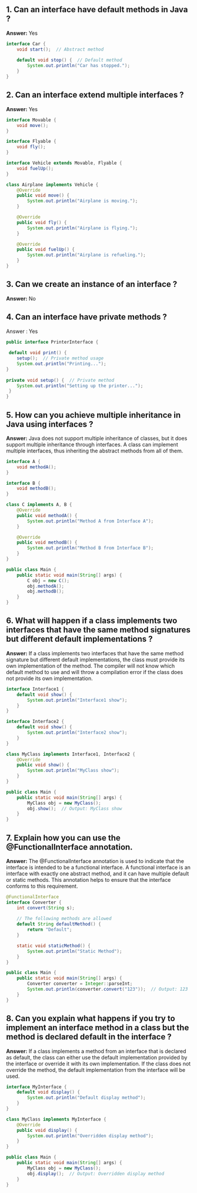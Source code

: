 ## 1. Can an interface have default methods in Java ?
<b>Answer:</b> Yes 
```java
interface Car {
    void start();  // Abstract method
    
    default void stop() {  // Default method
        System.out.println("Car has stopped.");
    }
}
```
## 2. Can an interface extend multiple interfaces ?
<b>Answer:</b> Yes
```java
interface Movable {
    void move();
}

interface Flyable {
    void fly();
}

interface Vehicle extends Movable, Flyable {
    void fuelUp();
}

class Airplane implements Vehicle {
    @Override
    public void move() {
        System.out.println("Airplane is moving.");
    }

    @Override
    public void fly() {
        System.out.println("Airplane is flying.");
    }

    @Override
    public void fuelUp() {
        System.out.println("Airplane is refueling.");
    }
}
```
## 3.  Can we create an instance of an interface ?
<b>Answer:</b> No

## 4. Can an interface have private methods ?
Answer : Yes
```java 
public interface PrinterInterface {
	
 default void print() {
    setup();  // Private method usage
    System.out.println("Printing...");
}
	    
private void setup() {  // Private method
    System.out.println("Setting up the printer...");
 }
}
```
## 5. How can you achieve multiple inheritance in Java using interfaces ?
<b>Answer:</b> Java does not support multiple inheritance of classes, but it does support multiple inheritance through interfaces. A class can implement multiple interfaces, thus inheriting the abstract methods from all of them.
```java
interface A {
    void methodA();
}

interface B {
    void methodB();
}

class C implements A, B {
    @Override
    public void methodA() {
        System.out.println("Method A from Interface A");
    }

    @Override
    public void methodB() {
        System.out.println("Method B from Interface B");
    }
}

public class Main {
    public static void main(String[] args) {
        C obj = new C();
        obj.methodA();
        obj.methodB();
    }
}
```
## 6.  What will happen if a class implements two interfaces that have the same method signatures but different default implementations ?
<b>Answer:</b> If a class implements two interfaces that have the same method signature but different default implementations, the class must provide its own implementation of the method. The compiler will not know which default method to use and will throw a compilation error if the class does not provide its own implementation.
```java
interface Interface1 {
    default void show() {
        System.out.println("Interface1 show");
    }
}

interface Interface2 {
    default void show() {
        System.out.println("Interface2 show");
    }
}

class MyClass implements Interface1, Interface2 {
    @Override
    public void show() {
        System.out.println("MyClass show");
    }
}

public class Main {
    public static void main(String[] args) {
        MyClass obj = new MyClass();
        obj.show();  // Output: MyClass show
    }
}
```
## 7. Explain how you can use the @FunctionalInterface annotation.
<b>Answer:</b> The @FunctionalInterface annotation is used to indicate that the interface is intended to be a functional interface. A functional interface is an interface with exactly one abstract method, and it can have multiple default or static methods. This annotation helps to ensure that the interface conforms to this requirement.
```java
@FunctionalInterface
interface Converter {
    int convert(String s);
    
    // The following methods are allowed
    default String defaultMethod() {
        return "Default";
    }

    static void staticMethod() {
        System.out.println("Static Method");
    }
}

public class Main {
    public static void main(String[] args) {
        Converter converter = Integer::parseInt;
        System.out.println(converter.convert("123"));  // Output: 123
    }
}
```
## 8. Can you explain what happens if you try to implement an interface method in a class but the method is declared default in the interface ?
<b>Answer:</b> If a class implements a method from an interface that is declared as default, the class can either use the default implementation provided by the interface or override it with its own implementation. If the class does not override the method, the default implementation from the interface will be used.
```java
interface MyInterface {
    default void display() {
        System.out.println("Default display method");
    }
}

class MyClass implements MyInterface {
    @Override
    public void display() {
        System.out.println("Overridden display method");
    }
}

public class Main {
    public static void main(String[] args) {
        MyClass obj = new MyClass();
        obj.display();  // Output: Overridden display method
    }
}
```





